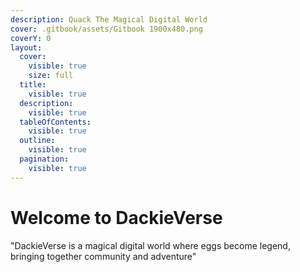 ```yaml
---
description: Quack The Magical Digital World
cover: .gitbook/assets/Gitbook 1900x480.png
coverY: 0
layout:
  cover:
    visible: true
    size: full
  title:
    visible: true
  description:
    visible: true
  tableOfContents:
    visible: true
  outline:
    visible: true
  pagination:
    visible: true
---
```


# Welcome to DackieVerse

"DackieVerse is a magical digital world where eggs become legend, bringing together community and adventure"
